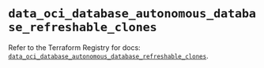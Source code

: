 # `data_oci_database_autonomous_database_refreshable_clones`

Refer to the Terraform Registry for docs: [`data_oci_database_autonomous_database_refreshable_clones`](https://registry.terraform.io/providers/oracle/oci/7.19.0/docs/data-sources/database_autonomous_database_refreshable_clones).
